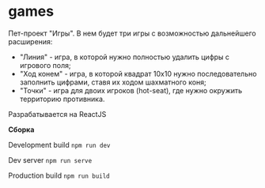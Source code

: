 # games
Пет-проект "Игры". В нем будет три игры с возможностью дальнейшего расширения:
- "Линия" - игра, в которой нужно полностью удалить цифры с игрового поля;
- "Ход конем" - игра, в которой квадрат 10х10 нужно последовательно заполнить цифрами, ставя их ходом шахматного коня;
- "Точки" - игра для двоих игроков (hot-seat), где нужно окружить территорию противника.

Разрабатывается на ReactJS

**Сборка**

Development build `npm run dev`

Dev server `npm run serve`

Production build `npm run build`
